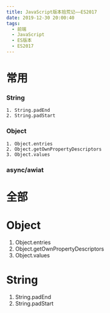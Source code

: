 ```yaml
---
title: JavaScript版本拾荒记——ES2017
date: 2019-12-30 20:00:40
tags:
  - 前端
  - JavaScript
  - ES版本
  - ES2017
---
```




# 常用

### String

    1. String.padEnd
    2. String.padStart

### Object

    1. Object.entries
    2. Object.getOwnPropertyDescriptors
    3. Object.values

### async/awiat

# 全部

# Object

  1. Object.entries
  2. Object.getOwnPropertyDescriptors
  3. Object.values

# String
  1. String.padEnd
  2. String.padStart



